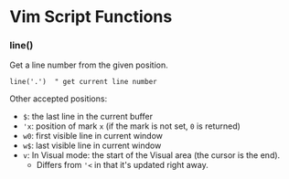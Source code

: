 

# Vim Script Functions

### line()
Get a line number from the given position.  
```vim
line('.')  " get current line number
```
Other accepted positions:
* `$`:  the last line in the current buffer
* `'x`: position of mark `x` (if the mark is not set, `0` is returned)
* `w0`: first visible line in current window 
* `w$`: last visible line in current window 
* `v`:  In Visual mode: the start of the Visual area (the cursor is the end). 
    * Differs from `'<` in that it's updated right away.
